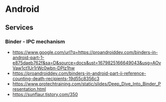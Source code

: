 # Android

## Services

### Binder - IPC mechanism
* https://www.google.com/url?q=https://proandroiddev.com/binders-in-android-part-1-e875daeb762f&sa=D&source=docs&ust=1679825166649043&usg=AOvVaw1ct1Ur1rWc0wbn-DPlz1hw
* https://proandroiddev.com/binders-in-android-part-ii-reference-counting-death-recipients-19d55c8356c3
* https://www.protechtraining.com/static/slides/Deep_Dive_Into_Binder_Presentation.html
* https://sunflaur.tistory.com/350
